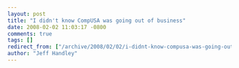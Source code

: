 ```yaml
---
layout: post
title: "I didn't know CompUSA was going out of business"
date: 2008-02-02 11:03:17 -0800
comments: true
tags: []
redirect_from: ["/archive/2008/02/02/i-didnt-know-compusa-was-going-out-of-business.aspx/"]
author: "Jeff Handley"
---
```


